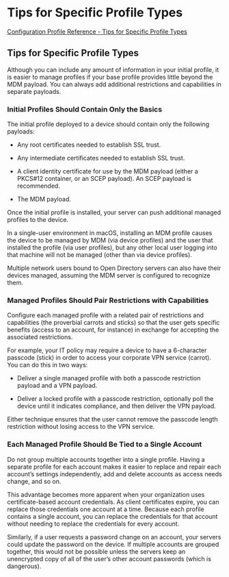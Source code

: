 # Tips for Specific Profile Types

 [Configuration Profile Reference - Tips for Specific Profile Types](https://developer.apple.com/library/content/documentation/Miscellaneous/Reference/MobileDeviceManagementProtocolRef/6-MDM_Best_Practices/MDM_Best_Practices.html#//apple_ref/doc/uid/TP40017387-CH5-SW3)  
  

## Tips for Specific Profile Types
  

Although you can include any amount of information in your initial profile, it is easier to manage profiles if your base profile provides little beyond the MDM payload. You can always add additional restrictions and capabilities in separate payloads.  

  

### Initial Profiles Should Contain Only the Basics
  

The initial profile deployed to a device should contain only the following payloads:  


* Any root certificates needed to establish SSL trust. 

* Any intermediate certificates needed to establish SSL trust. 

* A client identity certificate for use by the MDM payload (either a PKCS#12 container, or an SCEP payload). An SCEP payload is recommended. 

* The MDM payload. 
  

Once the initial profile is installed, your server can push additional managed profiles to the device.  

In a single-user environment in macOS, installing an MDM profile causes the device to be managed by MDM (via device profiles) and the user that installed the profile (via user profiles), but any other local user logging into that machine will not be managed (other than via device profiles).  

Multiple network users bound to Open Directory servers can also have their devices managed, assuming the MDM server is configured to recognize them.  

  

### Managed Profiles Should Pair Restrictions with Capabilities
  

Configure each managed profile with a related pair of restrictions and capabilities (the proverbial carrots and sticks) so that the user gets specific benefits (access to an account, for instance) in exchange for accepting the associated restrictions.  

For example, your IT policy may require a device to have a 6-character passcode (stick) in order to access your corporate VPN service (carrot). You can do this in two ways:  


* Deliver a single managed profile with both a passcode restriction payload and a VPN payload. 

* Deliver a locked profile with a passcode restriction, optionally poll the device until it indicates compliance, and then deliver the VPN payload. 
  

Either technique ensures that the user cannot remove the passcode length restriction without losing access to the VPN service.  

  

### Each Managed Profile Should Be Tied to a Single Account
  

Do not group multiple accounts together into a single profile. Having a separate profile for each account makes it easier to replace and repair each account’s settings independently, add and delete accounts as access needs change, and so on.  

This advantage becomes more apparent when your organization uses certificate-based account credentials. As client certificates expire, you can replace those credentials one account at a time. Because each profile contains a single account, you can replace the credentials for that account without needing to replace the credentials for every account.  

Similarly, if a user requests a password change on an account, your servers could update the password on the device. If multiple accounts are grouped together, this would not be possible unless the servers keep an unencrypted copy of all of the user’s other account passwords (which is dangerous).